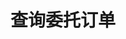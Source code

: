 ---
title: 查询委托订单
position_number: 4.2
parameters:
  - name:
    content:
content_markdown: |-
  * **URL**：/v1/openOrder
  * **Method**：GET
  * **需要登录**：是
  * **需要鉴权**：是

  **请求参数**

  &nbsp;

  | 参数名称 | 类型 | 是否必需 | 描述 |
  | symbol | String | YES | 交易对 |
  | orderId | Long | YES | 订单号 |
  | recvWindow | Long | NO | 时间戳滑动窗口，单位为毫秒 |
  | timestamp | Long | YES | 调用时间 |
left_code_blocks:
  - code_block: |-
      {
       "symbol": "ETH/USDT",
       "orderId": 1208218841498181,
       "timestamp": 1655099837259,
       "recvWindow": 5000
      }
    title: 请求示例
    language: json
right_code_blocks:
  - code_block: |-
      {
       "code": 1,
       "data": {
         "orderId": 1229231334670341,//订单号
         "symbol": "ETH/USDT",//交易对
         "type": "LIMIT",//订单类型,LIMIT:限价单,MARKET:市价单
         "price": "1089.58",//用户填写的价格或者市价
         "avgPrice": "0",//平均成交价
         "side": "BUY",//买卖方向,BUY:买,SELL:卖
          "positionSide": "LONG",//持仓方向,LONG:多,SHORT:空
         "origQty": "1",//原始委托数量
         "executedQty": "0",//成交数量
         "status": "NEW",//订单状态,NEW:挂单,PARTIALLY_FILLED:部分成交,FILLED:完全成交,CANCELED:已撤销
         "createTime": 1657162729000,//创建时间
         "updateTime": 1657162729000//更新时间
        }
      }
    title: 响应
    language: json
  - code_block: |-
      {
       "code": 9999,
       "message": "异常信息"
      }
    title: ERROR
    language: json
---